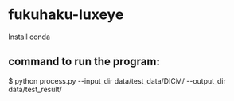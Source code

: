 # fukuhaku-luxeye

Install conda

## command to run the program:

$ python process.py --input_dir data/test_data/DICM/ --output_dir data/test_result/
